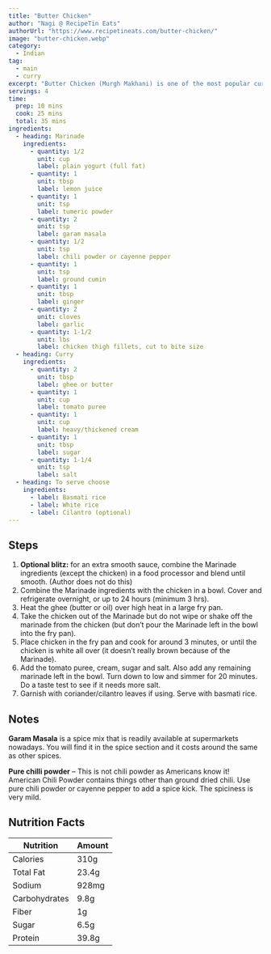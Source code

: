 ```yaml
---
title: "Butter Chicken"
author: "Nagi @ RecipeTin Eats"
authorUrl: "https://www.recipetineats.com/butter-chicken/"
image: "butter-chicken.webp"
category:
  - Indian
tag:
  - main
  - curry
excerpt: "Butter Chicken (Murgh Makhani) is one of the most popular curries in the world and yet happens to be one of the easiest!"
servings: 4
time:
  prep: 10 mins
  cook: 25 mins
  total: 35 mins
ingredients:
  - heading: Marinade
    ingredients:
      - quantity: 1/2
        unit: cup
        label: plain yogurt (full fat)
      - quantity: 1
        unit: tbsp
        label: lemon juice
      - quantity: 1
        unit: tsp
        label: tumeric powder
      - quantity: 2
        unit: tsp
        label: garam masala
      - quantity: 1/2
        unit: tsp
        label: chili powder or cayenne pepper
      - quantity: 1
        unit: tsp
        label: ground cumin
      - quantity: 1
        unit: tbsp
        label: ginger
      - quantity: 2
        unit: cloves
        label: garlic
      - quantity: 1-1/2
        unit: lbs
        label: chicken thigh fillets, cut to bite size
  - heading: Curry
    ingredients:
      - quantity: 2
        unit: tbsp
        label: ghee or butter
      - quantity: 1
        unit: cup
        label: tomato puree
      - quantity: 1
        unit: cup
        label: heavy/thickened cream
      - quantity: 1
        unit: tbsp
        label: sugar
      - quantity: 1-1/4
        unit: tsp
        label: salt
  - heading: To serve choose
    ingredients:
      - label: Basmati rice
      - label: White rice
      - label: Cilantro (optional)
---
```


## Steps

1. **Optional blitz:** for an extra smooth sauce, combine the Marinade ingredients (except the chicken) in a food processor and blend until smooth. (Author does not do this)
2. Combine the Marinade ingredients with the chicken in a bowl. Cover and refrigerate overnight, or up to 24 hours (minimum 3 hrs).
3. Heat the ghee (butter or oil) over high heat in a large fry pan.
4. Take the chicken out of the Marinade but do not wipe or shake off the marinade from the chicken (but don’t pour the Marinade left in the bowl into the fry pan).
5. Place chicken in the fry pan and cook for around 3 minutes, or until the chicken is white all over (it doesn’t really brown because of the Marinade).
6. Add the tomato puree, cream, sugar and salt. Also add any remaining marinade left in the bowl. Turn down to low and simmer for 20 minutes. Do a taste test to see if it needs more salt.
7. Garnish with coriander/cilantro leaves if using. Serve with basmati rice.

## Notes

**Garam Masala** is a spice mix that is readily available at supermarkets nowadays. You will find it in the spice section and it costs around the same as other spices.

**Pure chilli powder** – This is not chili powder as Americans know it! American Chili Powder contains things other than ground dried chili. Use pure chili powder or cayenne pepper to add a spice kick. The spiciness is very mild.

## Nutrition Facts

| Nutrition     | Amount |
| ------------- | ------ |
| Calories      | 310g   |
| Total Fat     | 23.4g  |
| Sodium        | 928mg  |
| Carbohydrates | 9.8g   |
| Fiber         | 1g     |
| Sugar         | 6.5g   |
| Protein       | 39.8g  |

